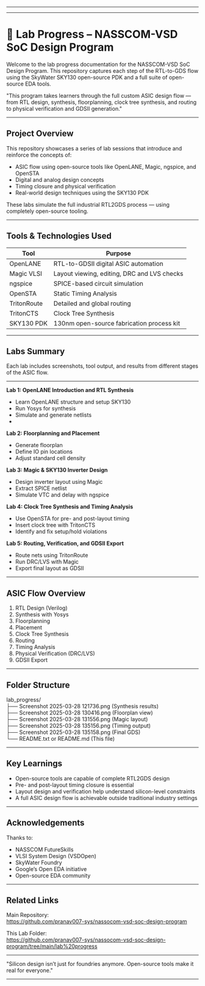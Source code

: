 

---

---

# 🧪 Lab Progress – NASSCOM-VSD SoC Design Program

Welcome to the lab progress documentation for the NASSCOM-VSD SoC Design Program. This repository captures each step of the RTL-to-GDS flow using the SkyWater SKY130 open-source PDK and a full suite of open-source EDA tools.

"This program takes learners through the full custom ASIC design flow — from RTL design, synthesis, floorplanning, clock tree synthesis, and routing to physical verification and GDSII generation."

---

## Project Overview

This repository showcases a series of lab sessions that introduce and reinforce the concepts of:

- ASIC flow using open-source tools like OpenLANE, Magic, ngspice, and OpenSTA  
- Digital and analog design concepts  
- Timing closure and physical verification  
- Real-world design techniques using the SKY130 PDK

These labs simulate the full industrial RTL2GDS process — using completely open-source tooling.

---

## Tools & Technologies Used

Tool           | Purpose  
-------------- | -----------------------------------------------  
OpenLANE       | RTL-to-GDSII digital ASIC automation  
Magic VLSI     | Layout viewing, editing, DRC and LVS checks  
ngspice        | SPICE-based circuit simulation  
OpenSTA        | Static Timing Analysis  
TritonRoute    | Detailed and global routing  
TritonCTS      | Clock Tree Synthesis  
SKY130 PDK     | 130nm open-source fabrication process kit  

---

## Labs Summary

Each lab includes screenshots, tool output, and results from different stages of the ASIC flow.

---

**Lab 1: OpenLANE Introduction and RTL Synthesis**  
- Learn OpenLANE structure and setup SKY130  
- Run Yosys for synthesis  
- Simulate and generate netlists
- 

**Lab 2: Floorplanning and Placement**  
- Generate floorplan  
- Define IO pin locations  
- Adjust standard cell density  

**Lab 3: Magic & SKY130 Inverter Design**  
- Design inverter layout using Magic  
- Extract SPICE netlist  
- Simulate VTC and delay with ngspice  

**Lab 4: Clock Tree Synthesis and Timing Analysis**  
- Use OpenSTA for pre- and post-layout timing  
- Insert clock tree with TritonCTS  
- Identify and fix setup/hold violations  

**Lab 5: Routing, Verification, and GDSII Export**  
- Route nets using TritonRoute  
- Run DRC/LVS with Magic  
- Export final layout as GDSII  

---

## ASIC Flow Overview

1. RTL Design (Verilog)  
2. Synthesis with Yosys  
3. Floorplanning  
4. Placement  
5. Clock Tree Synthesis  
6. Routing  
7. Timing Analysis  
8. Physical Verification (DRC/LVS)  
9. GDSII Export

---

## Folder Structure

lab_progress/  
├── Screenshot 2025-03-28 121736.png       (Synthesis results)  
├── Screenshot 2025-03-28 130416.png       (Floorplan view)  
├── Screenshot 2025-03-28 131556.png       (Magic layout)  
├── Screenshot 2025-03-28 135156.png       (Timing output)  
├── Screenshot 2025-03-28 135158.png       (Final GDS)  
└── README.txt or README.md                (This file)

---

## Key Learnings

- Open-source tools are capable of complete RTL2GDS design  
- Pre- and post-layout timing closure is essential  
- Layout design and verification help understand silicon-level constraints  
- A full ASIC design flow is achievable outside traditional industry settings  

---

## Acknowledgements

Thanks to:

- NASSCOM FutureSkills  
- VLSI System Design (VSDOpen)  
- SkyWater Foundry  
- Google’s Open EDA initiative  
- Open-source EDA community  

---

## Related Links

Main Repository:  
https://github.com/pranav007-sys/nassocom-vsd-soc-design-program

This Lab Folder:  
https://github.com/pranav007-sys/nassocom-vsd-soc-design-program/tree/main/lab%20progress

---

"Silicon design isn’t just for foundries anymore. Open-source tools make it real for everyone."

---

